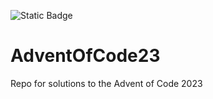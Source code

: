 ![Static Badge](https://img.shields.io/badge/Rust-lang?logo=rust&color=rgb(183%2C65%2C14))


# AdventOfCode23
Repo for solutions to the Advent of Code 2023
